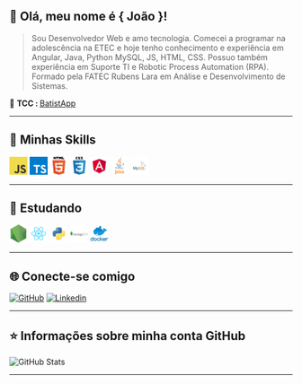 ## 💙 Olá, meu nome é <strong>{ João }!</strong>

> Sou Desenvolvedor Web e amo tecnologia. Comecei a programar na adolescência na ETEC e hoje tenho conhecimento e experiência em Angular, Java, Python MySQL, JS, HTML, CSS. Possuo também experiência em Suporte TI e Robotic Process Automation (RPA). Formado pela FATEC Rubens Lara em Análise e Desenvolvimento de Sistemas.

🔭 <strong>TCC : </strong> [BatistApp](https://github.com/j-vasconcelos/BatistApp)


---

## 🚀 Minhas Skills

<code><img height="32" src="https://raw.githubusercontent.com/github/explore/80688e429a7d4ef2fca1e82350fe8e3517d3494d/topics/javascript/javascript.png" alt="Javascript"/></code>
<code><img height="32" src="https://raw.githubusercontent.com/github/explore/80688e429a7d4ef2fca1e82350fe8e3517d3494d/topics/typescript/typescript.png" alt="Typescript"/></code>
<code><img height="32" src="https://raw.githubusercontent.com/github/explore/80688e429a7d4ef2fca1e82350fe8e3517d3494d/topics/html/html.png" alt="HTML5"/></code>
<code><img height="32" src="https://raw.githubusercontent.com/github/explore/80688e429a7d4ef2fca1e82350fe8e3517d3494d/topics/css/css.png" alt="CSS"/></code>
<code><img height="32" src="https://raw.githubusercontent.com/github/explore/80688e429a7d4ef2fca1e82350fe8e3517d3494d/topics/angular/angular.png" alt="Angular"/></code>
<code><img height="32" src="https://raw.githubusercontent.com/github/explore/80688e429a7d4ef2fca1e82350fe8e3517d3494d/topics/java/java.png" alt="Java"/></code>
<code><img height="32" src="https://raw.githubusercontent.com/github/explore/80688e429a7d4ef2fca1e82350fe8e3517d3494d/topics/mysql/mysql.png" alt="MySQL"/></code>

---

## 📖 Estudando

<code><img height="32" src="https://raw.githubusercontent.com/github/explore/80688e429a7d4ef2fca1e82350fe8e3517d3494d/topics/nodejs/nodejs.png" alt="Nodejs"/></code>
<code><img height="32" src="https://raw.githubusercontent.com/github/explore/80688e429a7d4ef2fca1e82350fe8e3517d3494d/topics/react/react.png" alt="React"/></code>
<code><img height="32" src="https://raw.githubusercontent.com/github/explore/80688e429a7d4ef2fca1e82350fe8e3517d3494d/topics/python/python.png" alt="Python"/></code>
<code><img height="32" src="https://raw.githubusercontent.com/github/explore/80688e429a7d4ef2fca1e82350fe8e3517d3494d/topics/mongodb/mongodb.png" alt="MongoDB"/></code>
<code><img height="32" src="https://raw.githubusercontent.com/github/explore/80688e429a7d4ef2fca1e82350fe8e3517d3494d/topics/docker/docker.png" alt="Docker"/></code>

---

## 🌐 Conecte-se comigo

[![GitHub](https://img.shields.io/badge/GitHub-1759ff?style=for-the-badge&logo=github&logoColor=fff)](https://github.com/j-vasconcelos)
[![Linkedin](https://img.shields.io/badge/linkedin-1759ff?style=for-the-badge&logo=linkedin&logoColor=fff)](https://www.linkedin.com/in/joaogavasconcelos/)

---

## ⭐ Informações sobre minha conta GitHub

![GitHub Stats](https://github-readme-stats.vercel.app/api?username=j-vasconcelos&theme=transparent&bg_color=1759ff&border_color=fff&show_icons=true&icon_color=fff&title_color=fff&text_color=fff&hide_title=true&hide=stars)

---
